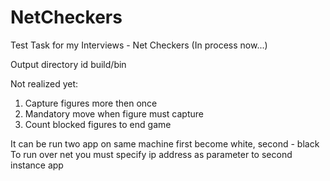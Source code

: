# NetCheckers
Test Task for my Interviews - Net Checkers (In process now...)

Output directory id build/bin

Not realized yet:
1. Capture figures more then once
2. Mandatory move when figure must capture
3. Count blocked figures to end game

It can be run two app on same machine
first become white, second - black
To run over net you must specify ip address as parameter to second instance app
